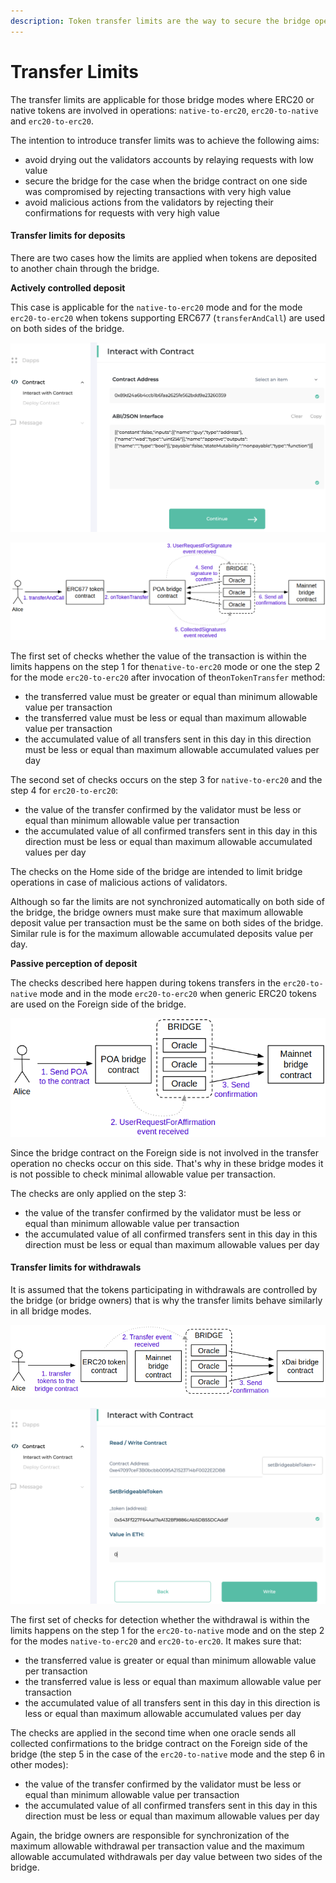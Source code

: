 ```yaml
---
description: Token transfer limits are the way to secure the bridge operations
---
```


# Transfer Limits

The transfer limits are applicable for those bridge modes where ERC20 or native tokens are involved in operations: `native-to-erc20`, `erc20-to-native` and `erc20-to-erc20`.

The intention to introduce transfer limits was to achieve the following aims:

* avoid drying out the validators accounts by relaying requests with low value
* secure the bridge for the case when the bridge contract on one side was compromised by rejecting transactions with very high value
* avoid malicious actions from the validators by rejecting their confirmations for requests with very high value

#### Transfer limits for deposits

There are two cases how the limits are applied when tokens are deposited to another chain through the bridge.

**Actively controlled deposit**

This case is applicable for the `native-to-erc20` mode and for the mode `erc20-to-erc20` when tokens supporting ERC677 \(`transferAndCall`\) are used on both sides of the bridge.

![Actively controlled deposit for the native-to-erc20 bridge mode](../../.gitbook/assets/image%20%289%29.png)

![Actively controlled deposit for the erc677-to-erc677 bridge mode](../../.gitbook/assets/image%20%284%29.png)

The first set of checks whether the value of the transaction is within the limits happens on the step 1 for the`native-to-erc20` mode or one the step 2 for the mode `erc20-to-erc20` after invocation of the`onTokenTransfer` method:

* the transferred value must be greater or equal than minimum allowable value per transaction
* the transferred value must be less or equal than maximum allowable value per transaction
* the accumulated value of all transfers sent in this day in this direction must be less or equal than maximum allowable accumulated values per day

The second set of checks occurs on the step 3 for `native-to-erc20` and the step 4 for `erc20-to-erc20`:

* the value of the transfer confirmed by the validator must be less or equal than minimum allowable value per transaction
* the accumulated value of all confirmed transfers sent in this day in this direction must be less or equal than maximum allowable accumulated values per day

The checks on the Home side of the bridge are intended to limit bridge operations in case of malicious actions of validators.

Although so far the limits are not synchronized automatically on both side of the bridge, the bridge owners must make sure that maximum allowable deposit value per transaction must be the same on both sides of the bridge. Similar rule is for the maximum allowable accumulated deposits value per day.

**Passive perception of deposit**

The checks described here happen during tokens transfers in the `erc20-to-native` mode and in the mode `erc20-to-erc20` when generic ERC20 tokens are used on the Foreign side of the bridge.

![Passive perception of deposit for the erc20-to-native bridge mode](../../.gitbook/assets/image%20%2817%29.png)

Since the bridge contract on the Foreign side is not involved in the transfer operation no checks occur on this side. That's why in these bridge modes it is not possible to check minimal allowable value per transaction.

The checks are only applied on the step 3:

* the value of the transfer confirmed by the validator must be less or equal than minimum allowable value per transaction
* the accumulated value of all confirmed transfers sent in this day in this direction must be less or equal than maximum allowable values per day

#### Transfer limits for withdrawals

It is assumed that the tokens participating in withdrawals are controlled by the bridge \(or bridge owners\) that is why the transfer limits behave similarly in all bridge modes.

![Withdrawal for the erc20-to-native bridge mode](../../.gitbook/assets/image%20%285%29.png)

![Withdrawal for the natvie-to-erc20 and erc20-to-erc20 bridge modes](../../.gitbook/assets/image%20%2814%29.png)

The first set of checks for detection whether the withdrawal is within the limits happens on the step 1 for the `erc20-to-native` mode and on the step 2 for the modes `native-to-erc20` and `erc20-to-erc20`. It makes sure that:

* the transferred value is greater or equal than minimum allowable value per transaction
* the transferred value is less or equal than maximum allowable value per transaction
* the accumulated value of all transfers sent in this day in this direction is less or equal than maximum allowable accumulated values per day

The checks are applied in the second time when one oracle sends all collected confirmations to the bridge contract on the Foreign side of the bridge \(the step 5 in the case of the `erc20-to-native` mode and the step 6 in other modes\):

* the value of the transfer confirmed by the validator must be less or equal than minimum allowable value per transaction
* the accumulated value of all confirmed transfers sent in this day in this direction must be less or equal than maximum allowable values per day

Again, the bridge owners are responsible for synchronization of the maximum allowable withdrawal per transaction value and the maximum allowable accumulated withdrawals per day value between two sides of the bridge.

